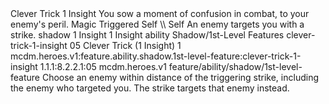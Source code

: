 <ability>
  <name>Clever Trick</name>
  <cost>1 Insight</cost>
  <flavor>You sow a moment of confusion in combat, to your enemy&apos;s peril.</flavor>
  <keywords>
    <keyword>Magic</keyword>
  </keywords>
  <type>Triggered</type>
  <distance>Self</distance>
  <target>\\ Self</target>
  <trigger>An enemy targets you with a strike.</trigger>
  <metadata>
    <class>shadow</class>
    <cost>1 Insight</cost>
    <cost_amount>1</cost_amount>
    <cost_resource>Insight</cost_resource>
    <feature_type>ability</feature_type>
    <file_dpath>Shadow/1st-Level Features</file_dpath>
    <item_id>clever-trick-1-insight</item_id>
    <item_index>05</item_index>
    <item_name>Clever Trick (1 Insight)</item_name>
    <level>1</level>
    <scc>mcdm.heroes.v1:feature.ability.shadow.1st-level-feature:clever-trick-1-insight</scc>
    <scdc>1.1.1:8.2.2.1:05</scdc>
    <source>mcdm.heroes.v1</source>
    <type>feature/ability/shadow/1st-level-feature</type>
  </metadata>
  <effects>
    <effect type="mundane">Choose an enemy within distance of the triggering strike, including the enemy who targeted you. The strike targets that enemy instead.</effect>
  </effects>
</ability>
